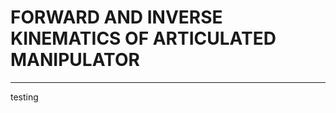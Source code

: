 <p align="center">
    <h1>
    FORWARD AND INVERSE KINEMATICS OF ARTICULATED MANIPULATOR
    </h1>
</p>
<hr>
testing
